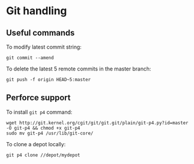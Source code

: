 # Git handling

## Useful commands

To modify latest commit string:

    git commit --amend

To delete the latest 5 remote commits in the master branch:

    git push -f origin HEAD~5:master

## Perforce support

To install `git p4` command:

    wget http://git.kernel.org/cgit/git/git.git/plain/git-p4.py?id=master -O git-p4 && chmod +x git-p4
    sudo mv git-p4 /usr/lib/git-core/

To clone a depot locally:

    git p4 clone //depot/mydepot

